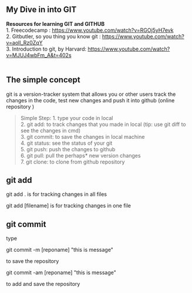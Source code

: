 ## My Dive in into GIT

**Resources for learning GIT and GITHUB** 
<br> 
    1. Freecodecamp : https://www.youtube.com/watch?v=RGOj5yH7evk <br>
    2. Gitbutler, so you thing you know git : https://www.youtube.com/watch?v=aolI_Rz0ZqY <br>
    3. Introduction to git, by Harvard: https://www.youtube.com/watch?v=MJUJ4wbFm_A&t=402s <br>
</br>


## The simple concept

<p>
    git is a version-tracker system that allows you or other users track the changes in the code, test new changes and push it into github (online repository
    )
</p>

> Simple Step:
    1. type your code in local <br>
    2. git add: to track changes that you made in local (tip: use git diff to see the changes in cmd) <br>
    3. git commit: to save the changes in local machine <br>
    4. git status: see the status of your git <br>
    5. git push: push the changes to github <br>
    6. git pull: pull the perhaps* new version changes <br>
    7. git clone: to clone from github repository

## git add
<p> git add . is for tracking changes in all files </p> 
<p> git add [filename] is for tracking changes in one file</p>
 
## git commit
type <p> git commit -m [reponame] "this is message" </p> to save the repository
<p> git commit -am [reponame] "this is message" </p> to add and save the repository


